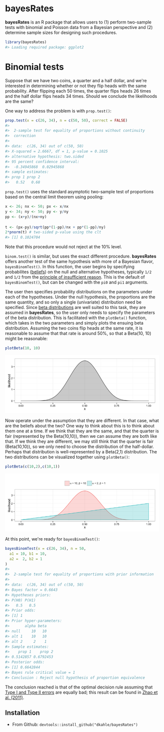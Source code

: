 <!-- README.md is generated from README.Rmd. Please edit that file -->
bayesRates
==========

**bayesRates** is an R package that allows users to (1) perform two-sample tests with binomial and Poisson data from a Bayesian perspective and (2) determine sample sizes for designing such procedures.

``` r
library(bayesRates)
#> Loading required package: ggplot2
```

Binomial tests
==============

Suppose that we have two coins, a quarter and a half dollar, and we're interested in determining whether or not they flip heads with the same probability. After flipping each 50 times, the quarter flips heads 26 times and the half dollar flips heads 34 times. Should we conclude the likelihoods are the same?

One way to address the problem is with `prop.test()`:

``` r
prop.test(x = c(26, 34), n = c(50, 50), correct = FALSE)
#> 
#>  2-sample test for equality of proportions without continuity
#>  correction
#> 
#> data:  c(26, 34) out of c(50, 50)
#> X-squared = 2.6667, df = 1, p-value = 0.1025
#> alternative hypothesis: two.sided
#> 95 percent confidence interval:
#>  -0.34945868  0.02945868
#> sample estimates:
#> prop 1 prop 2 
#>   0.52   0.68
```

`prop.test()` uses the standard asymptotic two-sample test of proportions based on the central limit theorem using pooling:

``` r
x <- 26; nx <- 50; px <- x/nx
y <- 34; ny <- 50; py <- y/ny
pp <- (x+y)/(nx+ny)

t <- (px-py)/sqrt(pp*(1-pp)/nx + pp*(1-pp)/ny)
2*pnorm(t) # two-sided p-value using the clt
#> [1] 0.1024704
```

Note that this procedure would not reject at the 10% level.

`binom.test()` is similar, but uses the exact different procedure. **bayesRates** offers another test of the same hypothesis with more of a Bayesian flavor, `bayesBinomTest()`. In this function, the user begins by specifying probabilites ([beliefs](http://en.wikipedia.org/wiki/Bayesian_probability#Objective_and_subjective_Bayesian_probabilities)) on the null and alternative hypotheses, typically `1/2` and `1/2` from the [principle of insufficient reason](http://en.wikipedia.org/wiki/Principle_of_indifference#History_of_the_principle_of_indifference). This is the default of `bayesBinomTest()`, but can be changed with the `pi0` and `pi1` arguments.

The user then specifies probability distributions on the parameters under each of the hypotheses. Under the null hypothesis, the proportions are the same quantity, and so only a single (univariate) distribution need be specified. Since [beta distributions](http://en.wikipedia.org/wiki/Beta_distribution) are well suited to this task, they are assumed in **bayesRates**, so the user only needs to specify the parameters of the beta distribution. This is facilitated with the `plotBeta()` function, which takes in the two parameters and simply plots the ensuing beta distribution. Assuming the two coins flip heads at the same rate, it is reasonable to assume that that rate is around 50%, so that a Beta(10, 10) might be reasonable:

``` r
plotBeta(10, 10)
```

![](README-unnamed-chunk-5-1.png)

Now operate under the assumption that they are different. In that case, what are the beliefs about the two? One way to think about this is to think about them one at a time. If we think that they are the same, and that the quarter is fair (represented by the Beta(10,10)), then we can assume they are both like that. If we think they are different, we may still think that the quarter is fair (Beta(10,10)), so we only need to choose the distribution of the half-dollar. Perhaps that distribution is well-represented by a Beta(2,1) distribution. The two distributions can be visualized together using `plotBeta()`:

``` r
plotBeta(c(10,2),c(10,1))
```

![](README-unnamed-chunk-6-1.png)

At this point, we're ready for `bayesBinomTest()`:

``` r
bayesBinomTest(x = c(26, 34), n = 50,  
  a1 = 10, b1 = 10,
  a2 =  2, b2 = 1
)
#> 
#>  2-sample test for equality of proportions with prior information
#> 
#> data:  c(26, 34) out of c(50, 50)
#> Bayes factor = 0.6643
#> Hypotheses priors:
#> P(H0) P(H1) 
#>   0.5   0.5 
#> Prior odds:
#> [1] 1
#> Prior hyper-parameters:
#>       alpha beta
#> null     10   10
#> alt 1    10   10
#> alt 2     2    1
#> Sample estimates:
#>    prop 1    prop 2 
#> 0.5142857 0.6792453 
#> Posterior odds:
#> [1] 0.6642844
#> Bayes rule critical value = 1
#> Conclusion : Reject null hypothesis of proportion equivalence
```

The conclusion reached is that of the optimal decision rule assuming that [Type I and Type II errors](http://en.wikipedia.org/wiki/Type_I_and_type_II_errors) are equally bad; this result can be found in [Zhao et al. (2011)](http://link.springer.com/article/10.1007/s11424-011-8250-x#page-1).

Installation
------------

-   From Github: `devtools::install_github("dkahle/bayesRates")`

<!-- * From CRAN: `install.packages("bayesRates")` -->
